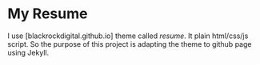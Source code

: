 # My Resume
I use [blackrockdigital.github.io] theme called *resume*. It plain html/css/js script. So the purpose of this project is adapting the theme to github page using Jekyll.
